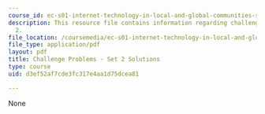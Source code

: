 ```yaml
---
course_id: ec-s01-internet-technology-in-local-and-global-communities-spring-2005-summer-2005
description: This resource file contains information regarding challenge problem set
  2.
file_location: /coursemedia/ec-s01-internet-technology-in-local-and-global-communities-spring-2005-summer-2005/d3ef52af7cde3fc317e4aa1d75dcea81_MITEC_S01S05_chal_prob2sol.pdf
file_type: application/pdf
layout: pdf
title: Challenge Problems - Set 2 Solutions
type: course
uid: d3ef52af7cde3fc317e4aa1d75dcea81

---
```

None